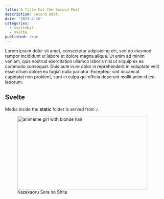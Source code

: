```yaml
---
title: A Title For the Second Post
description: Second post.
date: '2023-4-16'
categories:
  - sveltekit
  - svelte
published: true
---
```


Lorem ipsum dolor sit amet, consectetur adipisicing elit, sed do eiusmod tempor incididunt ut labore et dolore magna aliqua. Ut enim ad minim veniam, quis nostrud exercitation ullamco laboris nisi ut aliquip ex ea commodo consequat. Duis aute irure dolor in reprehenderit in voluptate velit esse cillum dolore eu fugiat nulla pariatur. Excepteur sint occaecat cupidatat non proident, sunt in culpa qui officia deserunt mollit anim id est laborum.

## Svelte

Media inside the **static** folder is served from `/`.

<figure>
  <img alt="animeme girl with blonde hair" style="height: 240px;width:100%;" src="/pfp.webp">
  <figcaption>Kazekaoru Sora no Shita</figcaption>
</figure>
